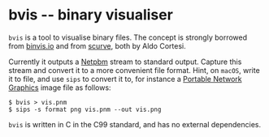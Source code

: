 # bvis -- binary visualiser

`bvis` is a tool to visualise binary files.  The concept is strongly borrowed
from [binvis.io](http://binvis.io) and from
[scurve](https://github.com/cortesi/scurve), both by Aldo Cortesi.

Currently it outputs a [Netpbm](https://en.wikipedia.org/wiki/Netpbm_format)
stream to standard output.  Capture this stream and convert it to a more
convenient file format.  Hint, on `macOS`, write it to file, and use `sips` to
convert it to, for instance a [Portable Network
Graphics](https://en.wikipedia.org/wiki/Portable_Network_Graphics) image file
as follows:

    $ bvis > vis.pnm
    $ sips -s format png vis.pnm --out vis.png

`bvis` is written in C in the C99 standard, and has no external dependencies.
